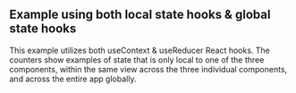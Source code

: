 ## Example using both local state hooks & global state hooks

This example utilizes both useContext & useReducer React hooks. The counters show examples of state that is only local to one of the three components, within the same view across the three individual components, and across the entire app globally.